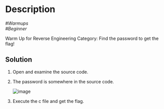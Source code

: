 # Description

_#Warmups_<br>
_#Beginner_<br>

Warm Up for Reverse Engineering Category: Find the password to get the flag!

## Solution

1. Open and examine the source code.
2. The password is somewhere in the source code.<br>

   ![image](https://github.com/user-attachments/assets/b93edd98-15ef-4870-b40a-ea201d81368a)

3. Execute the c file and get the flag.
